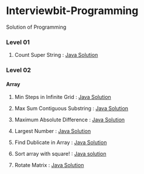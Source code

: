# Interviewbit-Programming
Solution of Programming


### Level 01

1. Count Super String : [Java Solution](https://github.com/mohitsingla123/Interviewbit-Programming/blob/master/Level%2001/CheckSuperString.java)


### Level 02

#### Array

1. Min Steps in Infinite Grid : [Java Solution](https://github.com/mohitsingla123/Interviewbit-Programming/blob/master/Level%2002/Arrays/Min_steps_in_infinite_grid.java)

2. Max Sum Contiguous Substring : [Java Solution](https://github.com/mohitsingla123/Interviewbit-Programming/blob/master/Level%2002/Arrays/Max_Sum_Contiguous_Subarray.java)

3. Maximum Absolute Difference : [Java Solution](https://github.com/mohitsingla123/Interviewbit-Programming/blob/master/Level%2002/Arrays/Maximum_Absolute_Difference.java)

4. Largest Number : [Java Solution](https://github.com/mohitsingla123/Interviewbit-Programming/blob/master/Level%2002/Arrays/LargestNumer.java)

5. Find Dublicate in Array  :   [Java Solution](https://github.com/mohitsingla123/Interviewbit-Programming/blob/master/Level%2002/Arrays/Find_Duplicate_in_Array.java)

6. Sort array with square!  :   [Java solution](https://github.com/mohitsingla123/Interviewbit-Programming/blob/master/Level%2002/Arrays/Sort_array_with_Square.java)

7. Rotate Matrix  :   [Java Solution](https://github.com/mohitsingla123/Interviewbit-Programming/blob/master/Level%2002/Arrays/RotateMatrix.java)
